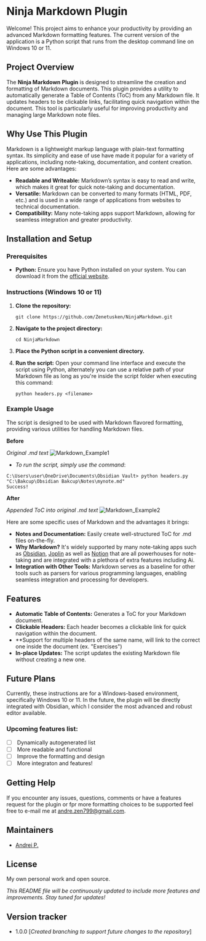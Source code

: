 # Ninja Markdown Plugin

Welcome! This project aims to enhance your productivity by providing an advanced Markdown formatting features. The current version of the application is a Python script that runs from the desktop command line on Windows 10 or 11.

## Project Overview

The **Ninja Markdown Plugin** is designed to streamline the creation and formatting of Markdown documents. This plugin provides a utility to automatically generate a Table of Contents (ToC) from any Markdown file. It updates headers to be clickable links, facilitating quick navigation within the document. This tool is particularly useful for improving productivity and managing large Markdown note files.

## Why Use This Plugin

Markdown is a lightweight markup language with plain-text formatting syntax. Its simplicity and ease of use have made it popular for a variety of applications, including note-taking, documentation, and content creation. Here are some advantages:

- **Readable and Writeable:** Markdown’s syntax is easy to read and write, which makes it great for quick note-taking and documentation.
- **Versatile:** Markdown can be converted to many formats (HTML, PDF, etc.) and is used in a wide range of applications from websites to technical documentation.
- **Compatibility:** Many note-taking apps support Markdown, allowing for seamless integration and greater productivity.

## Installation and Setup

### Prerequisites

- **Python:** Ensure you have Python installed on your system. You can download it from the [official website](https://www.python.org/downloads/).

### Instructions (Windows 10 or 11)

1. **Clone the repository:**
    
    ```shell
    git clone https://github.com/Zenetusken/NinjaMarkdown.git
    ```
    
2. **Navigate to the project directory:**
    
    ```shell
    cd NinjaMarkdown
    ```
    
3. **Place the Python script in a convenient directory.**
    
4. **Run the script:** Open your command line interface and execute the script using Python, alternately you can use a relative path of your Markdown file as long as you're inside the script folder when executing this command:
    
    ```shell
    python headers.py <filename>
    ```

### Example Usage

The script is designed to be used with Markdown flavored formatting, providing various utilities for handling Markdown files.

**Before**

*Original .md text*
![Markdown_Example1](https://github.com/Zenetusken/NinjaMarkdown/assets/173852206/f12a99c4-971c-452d-a02b-ad90ec7fbff7)


- *To run the script, simply use the command*:

```shell
C:\Users\user\OneDrive\Documents\Obsidian Vault> python headers.py "C:\Bakcup\Obsidian Bakcup\Notes\mynote.md"
Success!
```

**After**

*Appended ToC into original .md text*
![Markdown_Example2](https://github.com/Zenetusken/NinjaMarkdown/assets/173852206/6c60c51c-40d4-4ab6-a7f9-bd1a38802369)


Here are some specific uses of Markdown and the advantages it brings:

- **Notes and Documentation:** Easily create well-structured ToC for .md files on-the-fly.
- **Why Markdown?** It's widely supported by many note-taking apps such as [Obsidian](https://obsidian.md/), [Joplin](https://joplinapp.org/) as well as [Notion](https://www.notion.so/desktop) that are all powerhouses for note-taking and are integrated with a plethora of extra features including Ai.
- **Integration with Other Tools:** Markdown serves as a baseline for other tools such as parsers for various programming languages, enabling seamless integration and processing for developers.

## Features

- **Automatic Table of Contents:** Generates a ToC for your Markdown document.
- **Clickable Headers:** Each header becomes a clickable link for quick navigation within the document.
- **Support for multiple headers of the same name, will link to the correct one inside the document (ex. "Exercises")
- **In-place Updates:** The script updates the existing Markdown file without creating a new one.

## Future Plans

Currently, these instructions are for a Windows-based environment, specifically Windows 10 or 11. In the future, the plugin will be directly integrated with Obsidian, which I consider the most advanced and robust editor available.

### Upcoming features list:

- [ ]  Dynamically autogenerated list
- [ ]  More readable and functional
- [ ]  Improve the formatting and design
- [ ]  More integraton and features!

## Getting Help

If you encounter any issues, questions, comments or have a features request for the plugin or fpr more formatting choices to be supported feel free to e-mail me at [andre.zen799@gmail.com](mailto:andre.zen799@gmail.com).

## Maintainers

- [Andrei P.](https://github.com/Zenetusken)

## License

My own personal work and open source.

_This README file will be continuously updated to include more features and improvements. Stay tuned for updates!_

## Version tracker

- 1.0.0 [*Created branching to support future changes to the repository*]
